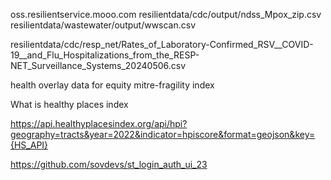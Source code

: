 
oss.resilientservice.mooo.com
resilientdata/cdc/output/ndss_Mpox_zip.csv
resilientdata/wastewater/output/wwscan.csv

resilientdata/cdc/resp_net/Rates_of_Laboratory-Confirmed_RSV__COVID-19__and_Flu_Hospitalizations_from_the_RESP-NET_Surveillance_Systems_20240506.csv


health overlay data for equity
  mitre-fragility index

What is healthy places index

https://api.healthyplacesindex.org/api/hpi?geography=tracts&year=2022&indicator=hpiscore&format=geojson&key={HS_API}

https://github.com/sovdevs/st_login_auth_ui_23
